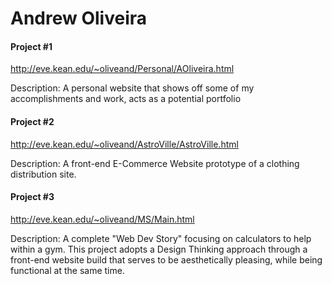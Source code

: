 # Andrew Oliveira

#### Project #1
http://eve.kean.edu/~oliveand/Personal/AOliveira.html

Description: A personal website that shows off some of my accomplishments and work, acts as a potential portfolio

#### Project #2
http://eve.kean.edu/~oliveand/AstroVille/AstroVille.html

Description: A front-end E-Commerce Website prototype of a clothing distribution site. 

#### Project #3
http://eve.kean.edu/~oliveand/MS/Main.html

Description: A complete "Web Dev Story" focusing on calculators to help within a gym. This project adopts a Design Thinking approach through a front-end website build that serves to be aesthetically pleasing, while being functional at the same time. 
